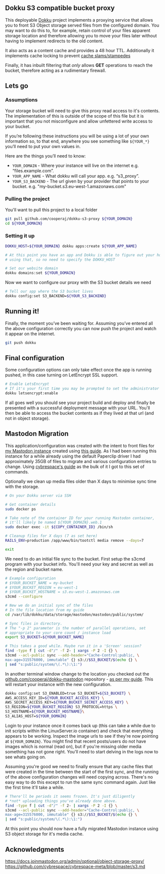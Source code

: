 ## Dokku S3 compatible bucket proxy

This deployable [Dokku](https://dokku.com) project implements a proxying service that allows you to front S3 Object storage served files from the configured domain. You may want to do this to, for example, retain control of your files apparent storage location and therefore allowing you to move your files later without having to implement redirects to the old content.

It also acts as a content cache and provides a 48 hour TTL. Additionally it implements cache locking to prevent [cache slams/stampedes](https://en.wikipedia.org/wiki/Cache_stampede)

Finally, it has inbuilt filtering that *only* allows __GET__ operations to reach the bucket, therefore acting as a rudimentary firewall.

## Lets go

### Assumptions

Your storage bucket will need to give this proxy read access to it's contents. The implementation of this is outside of the scope of this file but it is important that you not misconfigure and allow unfettered write access to your bucket. 

If you’re following these instructions you will be using a lot of your own information so, to that end, anywhere you see something like `${YOUR_*}` you’ll need to put your own values in.

Here are the things you’ll need to know:

 - `YOUR_DOMAIN` - Where your instance will live on the internet e.g. “files.example.com”.
 - `YOUR_APP_NAME` - What dokku will call your app. e.g. “s3_proxy”.
 - `YOUR_S3_BACKEND` - The url given by your provider that points to your bucket. e.g. "my-bucket.s3.eu-west-1.amazonaws.com"

### Pulling the project

You'll want to pull this project to a local folder

```bash
git pull github.com/cooperaj/dokku-s3-proxy ${YOUR_DOMAIN}
cd ${YOUR_DOMAIN}
```

### Setting it up

```bash
DOKKU_HOST=${YOUR_DOMAIN} dokku apps:create ${YOUR_APP_NAME}

# At this point you have an app and Dokku is able to figure out your host
# using that, so no need to specify the DOKKU_HOST

# Set our website domain
dokku domains:set ${YOUR_DOMAIN}
```

Now we want to configure our proxy with the S3 bucket details we need

```bash
# Tell our app where the S3 bucket lives
dokku config:set S3_BACKEND=${YOUR_S3_BACKEND}
```

## Running it!

Finally, the moment you’ve been waiting for. Assuming you’ve entered all the above configuration correctly you can now push the project and watch it appear on the internet.

```bash
git push dokku
```

## Final configuration

Some configuration options can only take effect once the app is running pushed, in this case turning on LetEncrypt SSL support.

```bash
# Enable LetsEncrypt
# If it's your first time you may be prompted to set the administrator email
dokku letsencrypt:enable
```

If all goes well you should see your project build and deploy and finally be presented with a successful deployment message with your URL. You'll then be able to access the bucket contents as if they lived at that url (and not in object storage).

## Mastodon Migration

This application/configuration was created with the intent to front files for [my Mastodon instance](https://social.n8e.dev) created using [this guide](https://realmenweardress.es/2022/11/running-your-own-mastodon-instance/). As I had been running this instance for a while already using the default Paperclip driver I had approximately 35GB of files to migrate and various configuration entries to change. Using [cybrespace's guide](https://github.com/cybrespace/cybrespace-meta/blob/master/s3.md) as the bulk of it I got to this set of commands.

Optionally we clean up media files older than X days to minimise sync time with the storage.

```bash
# On your Dokku server via SSH

# Get container details
sudo docker ps

# Take note of the container ID for your running Mastodon container,
# it'll likely be named ${YOUR_DOMAIN}.web.1
sudo docker exec -it ${COPY_CONTAINER_ID} /bin/sh

# Cleanup files for X days (7 as set here)
RAILS_ENV=production /app/www/bin/tootctl media remove --days=7

exit
```

We need to do an initial file sync to the bucket. First setup the s3cmd program with your bucket info. You'll need your key and secret as well as the region and bucket name.

```bash
# Example configuration
# $YOUR_BUCKET_NAME = my-bucket
# $YOUR_BUCKET_REGION = eu-west-1
# $YOUR_BUCKET_HOSTNAME = s3.eu-west-1.amazonaws.com
s3cmd --configure

# New we do an initial sync of the files
# In the file location from my guide
cd /var/lib/dokku/data/storage/mastodon/mastodon/public/system/

# Sync files in directory. 
# The "-p 2" parameter is the number of parallel operations, set 
# appropriate to your core count / instance load
export S3_BUCKET=${YOUR_BUCKET_NAME}

# This takes a good while. Maybe run it in a 'Screen' session?
find -type f | cut -d"/" -f 2- | xargs -P 2 -I {} \
s3cmd --acl-public sync --add-header="Cache-Control:public, \
max-age=315576000, immutable" {} s3://$S3_BUCKET/$(echo {} \
| sed "s:public/system/\(.*\):\1:")
```

In another terminal window change to the location you checked out the [github.com/cooperaj/dokku-mastodon](https://github.com/cooperaj/dokku-mastodon) repository - [as per my guide](https://realmenweardress.es/2022/11/running-your-own-mastodon-instance/). This will restart your instance with the new configuration.

```bash
dokku config:set S3_ENABLED=true S3_BUCKET=${S3_BUCKET} \
AWS_ACCESS_KEY_ID=${YOUR_BUCKET_ACCESS_KEY} \
AWS_SECRET_ACCESS_KEY=${YOUR_BUCKET_SECRET_ACCESS_KEY} \
S3_REGION=${YOUR_BUCKET_REGION} S3_PROTOCOL=https \
S3_HOSTNAME=${YOUR_BUCKET_HOSTNAME}\
S3_ALIAS_HOST=${YOUR_DOMAIN}
```

Login to your instance once it comes back up (this can take a while due to init scripts within the LinuxServer.io container) and check that everything appears to be working. Inspect the image urls to see if they're now pointing at `${YOUR_DOMAIN}`. You might find that recent posts/users do not have images which is normal (read on), but if you're missing older media something has not gone right. You'll need to start delving in the logs now to see whats going on.

Assuming you're good we need to finally ensure that any cache files that were created in the time between the start of the first sync, and the running of the above configuration changes will need copying across. There's no easy way to do this except to run the same sync command again. Just like the first time it'll take a while.

```bash
# There'll be periods it seems frozen. It's just diligently
# *not* uploading things you've already done above.
find -type f | cut -d"/" -f 2- | xargs -P 2 -I {} \
s3cmd --acl-public sync --add-header="Cache-Control:public, \
max-age=315576000, immutable" {} s3://$S3_BUCKET/$(echo {} \
| sed "s:public/system/\(.*\):\1:")
```

At this point you should now have a fully migrated Mastodon instance using S3 object storage for it's media cache.

## Acknowledgments 

https://docs.joinmastodon.org/admin/optional/object-storage-proxy/  
https://github.com/cybrespace/cybrespace-meta/blob/master/s3.md
